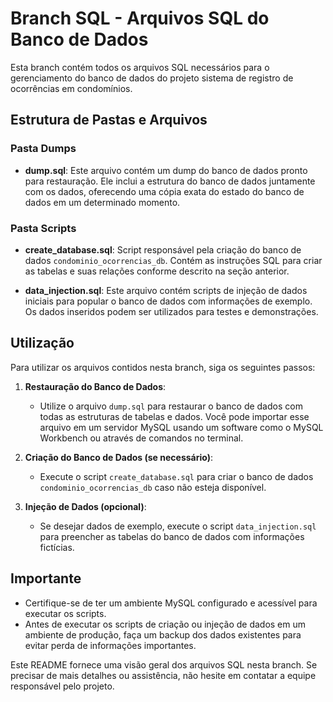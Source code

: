 # Branch SQL - Arquivos SQL do Banco de Dados

Esta branch contém todos os arquivos SQL necessários para o gerenciamento do banco de dados do projeto sistema de registro de ocorrências em condomínios.

## Estrutura de Pastas e Arquivos

### Pasta Dumps

- **dump.sql**: Este arquivo contém um dump do banco de dados pronto para restauração. Ele inclui a estrutura do banco de dados juntamente com os dados, oferecendo uma cópia exata do estado do banco de dados em um determinado momento.

### Pasta Scripts

- **create_database.sql**: Script responsável pela criação do banco de dados `condominio_ocorrencias_db`. Contém as instruções SQL para criar as tabelas e suas relações conforme descrito na seção anterior.

- **data_injection.sql**: Este arquivo contém scripts de injeção de dados iniciais para popular o banco de dados com informações de exemplo. Os dados inseridos podem ser utilizados para testes e demonstrações.

## Utilização

Para utilizar os arquivos contidos nesta branch, siga os seguintes passos:

1. **Restauração do Banco de Dados**:
   - Utilize o arquivo `dump.sql` para restaurar o banco de dados com todas as estruturas de tabelas e dados. Você pode importar esse arquivo em um servidor MySQL usando um software como o MySQL Workbench ou através de comandos no terminal.

2. **Criação do Banco de Dados (se necessário)**:
   - Execute o script `create_database.sql` para criar o banco de dados `condominio_ocorrencias_db` caso não esteja disponível.

3. **Injeção de Dados (opcional)**:
   - Se desejar dados de exemplo, execute o script `data_injection.sql` para preencher as tabelas do banco de dados com informações fictícias.

## Importante

- Certifique-se de ter um ambiente MySQL configurado e acessível para executar os scripts.
- Antes de executar os scripts de criação ou injeção de dados em um ambiente de produção, faça um backup dos dados existentes para evitar perda de informações importantes.

Este README fornece uma visão geral dos arquivos SQL nesta branch. Se precisar de mais detalhes ou assistência, não hesite em contatar a equipe responsável pelo projeto.
